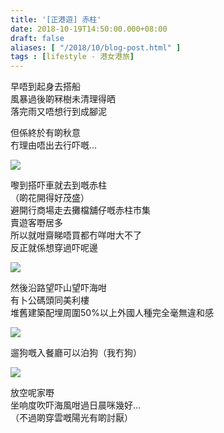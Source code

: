 ```yaml
---
title: '[正港遊] 赤柱'
date: 2018-10-19T14:50:00.000+08:00
draft: false
aliases: [ "/2018/10/blog-post.html" ]
tags : [lifestyle - 港女港旅]
---
```


早唔到起身去搭船  
風暴過後啲冧樹未清理得晒  
落完雨又唔想行到成腳泥  
  
但係終於有啲秋意  
冇理由唔出去行吓嘅…  

![](/images/stanley1.jpg)

嚟到搭吓車就去到嘅赤柱  
（啲花開得好茂盛）  
避開行商場走去攤檔舖仔嘅赤柱市集  
賣遊客嘢居多  
所以就咁齋睇唔買都冇咩咁大不了  
反正就係想穿過吓呢邊  

![](/images/stanley.jpg)

然後沿路望吓山望吓海咁  
有卜公碼頭同美利樓  
堆舊建築配埋周圍50%以上外國人種完全毫無違和感  

![](/images/stanley2.jpg)

遛狗嘅入餐廳可以泊狗（我冇狗）  

![](/images/stanley3.jpg)

放空呢家嘢  
坐响度吹吓海風咁過日晨咪幾好…  
（不過啲穿雲嘅陽光有啲討厭）
